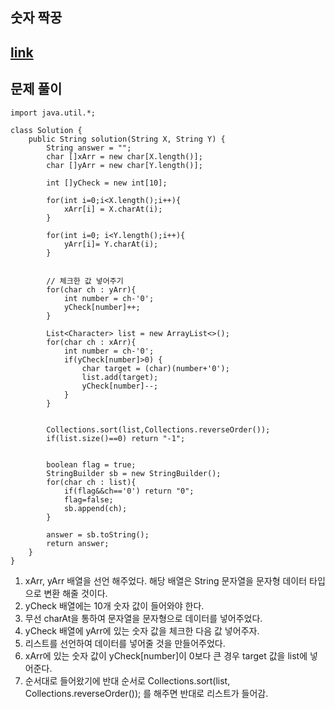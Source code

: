 ## 숫자 짝꿍
## [link](https://school.programmers.co.kr/learn/courses/30/lessons/131128)

## 문제 풀이
```
import java.util.*;

class Solution {
    public String solution(String X, String Y) {
        String answer = "";
        char []xArr = new char[X.length()];
        char []yArr = new char[Y.length()];
        
        int []yCheck = new int[10];
        
        for(int i=0;i<X.length();i++){
            xArr[i] = X.charAt(i);
        }
        
        for(int i=0; i<Y.length();i++){
            yArr[i]= Y.charAt(i);
        }
       
       
        // 체크한 값 넣어주기
        for(char ch : yArr){
            int number = ch-'0';
            yCheck[number]++;
        }
        
        List<Character> list = new ArrayList<>();
        for(char ch : xArr){
            int number = ch-'0';
            if(yCheck[number]>0) {
                char target = (char)(number+'0');
                list.add(target);
                yCheck[number]--;
            }
        }
        
       
        Collections.sort(list,Collections.reverseOrder());
        if(list.size()==0) return "-1";
        
        
        boolean flag = true;
        StringBuilder sb = new StringBuilder();
        for(char ch : list){
            if(flag&&ch=='0') return "0";
            flag=false;
            sb.append(ch);
        }
       
        answer = sb.toString();
        return answer;
    }
}
```

1. xArr, yArr 배열을 선언 해주었다. 해당 배열은 String 문자열을 문자형 데이터 타입으로 변환 해줄 것이다. 
2. yCheck 배열에는 10개 숫자 값이 들어와야 한다.
3. 무선 charAt을 통하여 문자열을 문자형으로 데이터를 넣어주었다. 
4. yCheck 배열에 yArr에 있는 숫자 값을 체크한 다음 값 넣어주자. 
5. 리스트를 선언하여 데이터를 넣어줄 것을 만들어주었다. 
6. xArr에 있는 숫자 값이 yCheck[number]이 0보다 큰 경우 target 값을 list에 넣어준다. 
7. 순서대로 들어왔기에 반대 순서로 Collections.sort(list, Collections.reverseOrder()); 를 해주면 반대로 리스트가 들어감. 